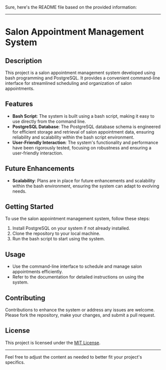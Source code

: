Sure, here's the README file based on the provided information:

---

# Salon Appointment Management System

## Description
This project is a salon appointment management system developed using bash programming and PostgreSQL. It provides a convenient command-line interface for streamlined scheduling and organization of salon appointments.

## Features
- **Bash Script**: The system is built using a bash script, making it easy to use directly from the command line.
- **PostgreSQL Database**: The PostgreSQL database schema is engineered for efficient storage and retrieval of salon appointment data, ensuring reliability and scalability within the bash script environment.
- **User-Friendly Interaction**: The system's functionality and performance have been rigorously tested, focusing on robustness and ensuring a user-friendly interaction.
  
## Future Enhancements
- **Scalability**: Plans are in place for future enhancements and scalability within the bash environment, ensuring the system can adapt to evolving needs.

## Getting Started
To use the salon appointment management system, follow these steps:
1. Install PostgreSQL on your system if not already installed.
2. Clone the repository to your local machine.
3. Run the bash script to start using the system.

## Usage
- Use the command-line interface to schedule and manage salon appointments efficiently.
- Refer to the documentation for detailed instructions on using the system.

## Contributing
Contributions to enhance the system or address any issues are welcome. Please fork the repository, make your changes, and submit a pull request.

## License
This project is licensed under the [MIT License](LICENSE).

---

Feel free to adjust the content as needed to better fit your project's specifics.

